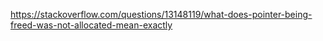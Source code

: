 https://stackoverflow.com/questions/13148119/what-does-pointer-being-freed-was-not-allocated-mean-exactly
